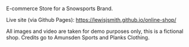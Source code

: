 E-commerce Store for a Snowsports Brand.

Live site (via Github Pages): https://lewisjsmith.github.io/online-shop/

All images and video are taken for demo purposes only, this is a fictional shop. Credits go to Amunsden Sports and Planks Clothing.


